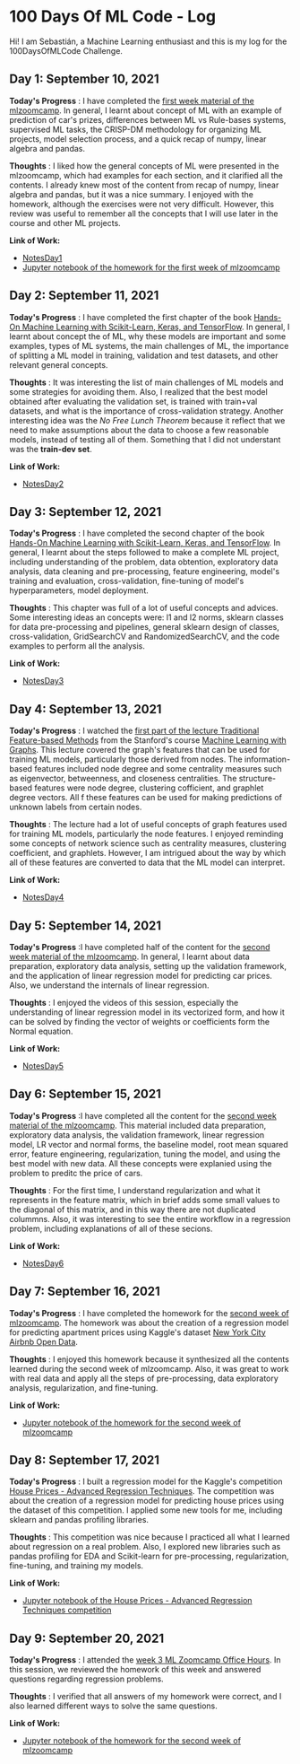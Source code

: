 # 100 Days Of ML Code - Log

Hi! I am Sebastián, a Machine Learning enthusiast and this is my log for the 100DaysOfMLCode Challenge.

## Day 1: September 10, 2021

**Today's Progress** : I have completed the [first week material of the mlzoomcamp](https://github.com/alexeygrigorev/mlbookcamp-code/tree/master/course-zoomcamp/01-intro). 
In general, I learnt about concept of ML with an example of prediction of car's prizes, differences between ML vs Rule-bases systems, supervised ML tasks, the 
CRISP-DM methodology for organizing ML projects, model selection process, and a quick recap of numpy, linear algebra and pandas. 

**Thoughts** : I liked how the general concepts of ML were presented in the mlzoomcamp, which had examples for each section, and it clarified all the contents. 
I already knew most of the content from recap of numpy, linear algebra and pandas, but it was a nice summary. I enjoyed with the homework, although the 
exercises were not very difficult. However, this review was useful to remember all the concepts that I will use later in the course and other ML projects. 

**Link of Work:** 
* [NotesDay1](Notes/NotesDay1.md)
* [Jupyter notebook of the homework for the first week of mlzoomcamp](Intro_ML/Homework_week1_mlzoomcamp.ipynb)

## Day 2: September 11, 2021

**Today's Progress** : I have completed the first chapter of the book [Hands-On Machine Learning with Scikit-Learn, Keras, and TensorFlow](https://www.oreilly.com/library/view/hands-on-machine-learning/9781492032632/). 
In general, I learnt about concept the of ML, why these models are important and some examples, types of ML systems, the main challenges of ML, the importance of 
splitting a ML model in training, validation and test datasets, and other relevant general concepts. 

**Thoughts** : It was interesting the list of main challenges of ML models and some strategies for avoiding them. Also, I realized that the best model obtained after evaluating the validation set, is trained 
with train+val datasets, and what is the importance of cross-validation strategy. Another interesting idea was the *No Free Lunch Theorem* because it reflect that we need to make 
assumptions about the data to choose a few reasonable models, instead of testing all of them. Something that I did not understant was the **train-dev set**. 

**Link of Work:** 
* [NotesDay2](Notes/NotesDay1.md)

## Day 3: September 12, 2021

**Today's Progress** : I have completed the second chapter of the book [Hands-On Machine Learning with Scikit-Learn, Keras, and TensorFlow](https://www.oreilly.com/library/view/hands-on-machine-learning/9781492032632/). 
In general, I learnt about the steps followed to make a complete ML project, including understanding of the problem, data obtention, exploratory data analysis, 
data cleaning and pre-processing, feature engineering, model's training and evaluation, cross-validation, fine-tuning of model's hyperparameters, model deployment. 

**Thoughts** : This chapter was full of a lot of useful concepts and advices. Some interesting ideas an concepts were: l1 and l2 norms, sklearn classes for data 
pre-processing and pipelines, general sklearn design of classes, cross-validation, GridSearchCV and RandomizedSearchCV, and the code examples to perform all the analysis. 

**Link of Work:** 
* [NotesDay3](Notes/NotesDay3.md)

## Day 4: September 13, 2021

**Today's Progress** : I watched the [first part of the lecture Traditional Feature-based Methods](https://www.youtube.com/watch?v=3IS7UhNMQ3U&list=PLoROMvodv4rPLKxIpqhjhPgdQy7imNkDn&index=4) 
from the Stanford's course [Machine Learning with Graphs](http://web.stanford.edu/class/cs224w/). This lecture covered the graph's features that can be used for 
training ML models, particularly those derived from nodes. The information-based features included node degree and some centrality measures such as eigenvector, 
betweenness, and closeness centralities. The structure-based features were node degree, clustering cofficient, and graphlet degree vectors. All f these features can 
be used for making predictions of unknown labels from certain nodes. 

**Thoughts** : The lecture had a lot of useful concepts of graph features used for training ML models, particularly the node features. I enjoyed reminding some concepts 
of network science such as centrality measures, clustering coefficient, and graphlets. However, I am intrigued about the way by which all of these features are 
converted to data that the ML model can interpret. 

**Link of Work:** 
* [NotesDay4](Notes/NotesDay4.md)

## Day 5: September 14, 2021

**Today's Progress** :I have completed half of the content for the [second week material of the mlzoomcamp](https://github.com/alexeygrigorev/mlbookcamp-code/tree/master/course-zoomcamp/02-regression). 
In general, I learnt about data preparation, exploratory data analysis, setting up the validation framework, and the application of linear regression model for predicting car prices. Also, we 
understand the internals of linear regression. 

**Thoughts** : I enjoyed the videos of this session, especially the understanding of linear regression model in its vectorized form, and how it can be solved by 
finding the vector of weights or coefficients form the Normal equation. 

**Link of Work:** 
* [NotesDay5](Notes/NotesDay5.md)

## Day 6: September 15, 2021

**Today's Progress** :I have completed all the content for the [second week material of the mlzoomcamp](https://github.com/alexeygrigorev/mlbookcamp-code/tree/master/course-zoomcamp/02-regression). 
This material included data preparation, exploratory data analysis, the validation framework, linear regression model, LR vector and normal forms, the baseline model, root mean squared error, feature engineering, regularization, tuning the model, 
and using the best model with new data. All these concepts were explanied using the problem to preditc the price of cars. 

**Thoughts** : For the first time, I understand regularization and what it represents in the feature matrix, which in brief adds some small values to the 
diagonal of this matrix, and in this way there are not duplicated colummns. Also, it was interesting to see the entire workflow in a regression problem, including
explanations of all of these secions. 

**Link of Work:** 
* [NotesDay6](Notes/NotesDay6.md)

## Day 7: September 16, 2021

**Today's Progress** : I have completed the homework for the [second week of mlzoomcamp](https://github.com/alexeygrigorev/mlbookcamp-code/blob/master/course-zoomcamp/02-regression/homework.md). 
The homework was about the creation of a regression model for predicting apartment prices using Kaggle's dataset  [New York City Airbnb Open Data](https://www.kaggle.com/dgomonov/new-york-city-airbnb-open-data?select=AB_NYC_2019.csv). 

**Thoughts** : I enjoyed this homework because it synthesized all the contents learned during the second week of mlzoomcamp. Also, it was great to work with real 
data and apply all the steps of pre-processing, data exploratory analysis, regularization, and fine-tuning. 

**Link of Work:** 
* [Jupyter notebook of the homework for the second week of mlzoomcamp](Regression/Homework_week2_mlzoomcamp.ipynb)

## Day 8: September 17, 2021

**Today's Progress** : I built a regression model for the Kaggle's competition [House Prices - Advanced Regression Techniques](https://www.kaggle.com/c/house-prices-advanced-regression-techniques).
The competition was about the creation of a regression model for predicting house prices using the dataset of this competition. 
I applied some new tools for me, including sklearn and pandas profiling libraries. 

**Thoughts** : This competition was nice because I practiced all what I learned about regression on a real problem. Also, I explored new libraries such as
pandas profiling for EDA and Scikit-learn for pre-processing, regularization, fine-tuning, and training my models. 

**Link of Work:** 
* [Jupyter notebook of the House Prices - Advanced Regression Techniques competition](Regression/House_Prices_Advanced_Regression_Techniques_Kaggle.ipynb)

## Day 9: September 20, 2021

**Today's Progress** : I attended the [week 3 ML Zoomcamp Office Hours](https://www.youtube.com/watch?v=JC3TQw34-m0). In this session, we reviewed the homework of this week and answered questions regarding regression problems. 

**Thoughts** : I verified that all answers of my homework were correct, and I also learned different ways to solve the same questions. 

**Link of Work:** 
* [Jupyter notebook of the homework for the second week of mlzoomcamp](Regression/Homework_week2_mlzoomcamp.ipynb)